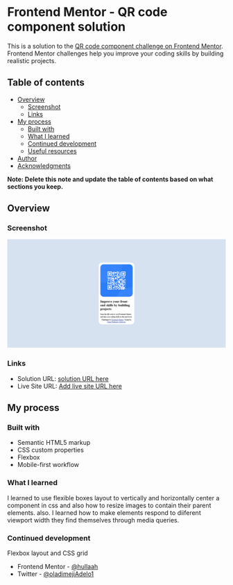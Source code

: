 # Frontend Mentor - QR code component solution

This is a solution to the [QR code component challenge on Frontend Mentor](https://www.frontendmentor.io/challenges/qr-code-component-iux_sIO_H). Frontend Mentor challenges help you improve your coding skills by building realistic projects. 

## Table of contents

- [Overview](#overview)
  - [Screenshot](#screenshot)
  - [Links](#links)
- [My process](#my-process)
  - [Built with](#built-with)
  - [What I learned](#what-i-learned)
  - [Continued development](#continued-development)
  - [Useful resources](#useful-resources)
- [Author](#author)
- [Acknowledgments](#acknowledgments)

**Note: Delete this note and update the table of contents based on what sections you keep.**

## Overview

### Screenshot

![](./Screenshot.png)

### Links

- Solution URL: [solution URL here](index.html)
- Live Site URL: [Add live site URL here](https://your-live-site-url.com)

## My process

### Built with

- Semantic HTML5 markup
- CSS custom properties
- Flexbox
- Mobile-first workflow

### What I learned

I learned to use flexible boxes layout to vertically and horizontally center a component in css and also how to resize images to contain their parent elements.
also. I learned how to make elements respond to diiferent viewport width they find themselves through media queries.


### Continued development

Flexbox layout and CSS grid

- Frontend Mentor - [@hullaah](https://www.frontendmentor.io/profile/hullaah)
- Twitter - [@oladimejiAdelo1](https://www.twitter.com/oladimejiAdelo1)

